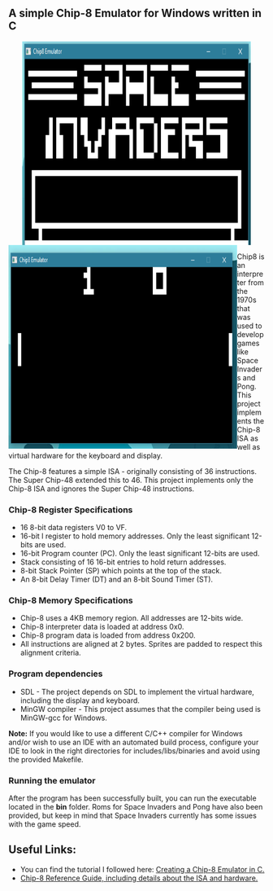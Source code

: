## A simple Chip-8 Emulator for Windows written in C

<p align="center">
  <img align="center" width="450" height="400" src="https://github.com/shreyas42/Chip8Emulator/blob/master/chip8invaders.PNG">
  <img align="left" width="450" height="400" src="https://github.com/shreyas42/Chip8Emulator/blob/master/chip8pong.PNG">
 </p>
 
Chip8 is an interpreter from the 1970s that was used to develop games like Space Invaders and Pong. This project implements the Chip-8 ISA as well as virtual hardware for the keyboard and display.

The Chip-8 features a simple ISA - originally consisting of 36 instructions. The Super Chip-48 extended this to 46. This project implements only the Chip-8 ISA and ignores the Super Chip-48 instructions.

### Chip-8 Register Specifications
* 16 8-bit data registers V0 to VF.
* 16-bit I register to hold memory addresses. Only the least significant 12-bits are used.
* 16-bit Program counter (PC). Only the least significant 12-bits are used.
* Stack consisting of 16 16-bit entries to hold return addresses.
* 8-bit Stack Pointer (SP) which points at the top of the stack.
* An 8-bit Delay Timer (DT) and an 8-bit Sound Timer (ST).

### Chip-8 Memory Specifications
* Chip-8 uses a 4KB memory region. All addresses are 12-bits wide.
* Chip-8 interpreter data is loaded at address 0x0.
* Chip-8 program data is loaded from address 0x200.
* All instructions are aligned at 2 bytes. Sprites are padded to respect this alignment criteria.

### Program dependencies
* SDL - The project depends on SDL to implement the virtual hardware, including the display and keyboard.
* MinGW compiler - This project assumes that the compiler being used is MinGW-gcc for Windows.

**Note:** If you would like to use a different C/C++ compiler for Windows and/or wish to use an IDE with an automated build process, configure your IDE to look in the right directories for includes/libs/binaries and avoid using the provided Makefile.

### Running the emulator
After the program has been successfully built, you can run the executable located in the **bin** folder. Roms for Space Invaders and Pong have also been provided, but keep in mind that Space Invaders currently has some issues with the game speed.

## Useful Links:
* You can find the tutorial I followed here: [Creating a Chip-8 Emulator in C.](https://www.udemy.com/course/creating-a-chip-8-emulator-in-c/?utm_source=adwords&utm_medium=udemyads&utm_campaign=DSA_Catchall_la.EN_cc.INDIA&utm_content=deal4584&utm_term=_._ag_82569850245_._ad_437477497173_._kw__._de_c_._dm__._pl__._ti_dsa-406594358574_._li_9062040_._pd__._&matchtype=b&gclid=CjwKCAjwltH3BRB6EiwAhj0IUJx6Q0h9LsTaJWT_jKYvHUHpqAE9_HBy1xVniyH7Yo7UftwHC00T8BoCYjcQAvD_BwE)
* [Chip-8 Reference Guide, including details about the ISA and hardware.](https://www.udemy.com/course/creating-a-chip-8-emulator-in-c/) 
